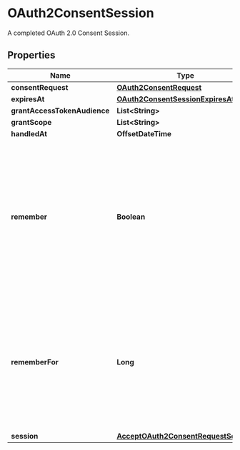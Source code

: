 

# OAuth2ConsentSession

A completed OAuth 2.0 Consent Session.

## Properties

| Name | Type | Description | Notes |
|------------ | ------------- | ------------- | -------------|
|**consentRequest** | [**OAuth2ConsentRequest**](OAuth2ConsentRequest.md) |  |  [optional] |
|**expiresAt** | [**OAuth2ConsentSessionExpiresAt**](OAuth2ConsentSessionExpiresAt.md) |  |  [optional] |
|**grantAccessTokenAudience** | **List&lt;String&gt;** |  |  [optional] |
|**grantScope** | **List&lt;String&gt;** |  |  [optional] |
|**handledAt** | **OffsetDateTime** |  |  [optional] |
|**remember** | **Boolean** | Remember Consent  Remember, if set to true, tells ORY Hydra to remember this consent authorization and reuse it if the same client asks the same user for the same, or a subset of, scope. |  [optional] |
|**rememberFor** | **Long** | Remember Consent For  RememberFor sets how long the consent authorization should be remembered for in seconds. If set to &#x60;0&#x60;, the authorization will be remembered indefinitely. |  [optional] |
|**session** | [**AcceptOAuth2ConsentRequestSession**](AcceptOAuth2ConsentRequestSession.md) |  |  [optional] |



